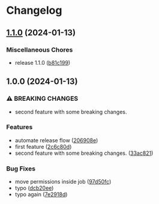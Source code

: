 # Changelog

## [1.1.0](https://github.com/ramankarki/release-practice/compare/v1.0.0...v1.1.0) (2024-01-13)


### Miscellaneous Chores

* release 1.1.0 ([b81c199](https://github.com/ramankarki/release-practice/commit/b81c1995cb12fe0b153a53166440c8caf34f1fce))

## 1.0.0 (2024-01-13)


### ⚠ BREAKING CHANGES

* second feature with some breaking changes.

### Features

* automate release flow ([206908e](https://github.com/ramankarki/release-practice/commit/206908e2e1348aad185ea70688b64378d215f49e))
* first feature ([2c6c80d](https://github.com/ramankarki/release-practice/commit/2c6c80d6ed15e3bbdd58c53c2a2b1e4baea4086f))
* second feature with some breaking changes. ([33ac821](https://github.com/ramankarki/release-practice/commit/33ac821f9d826d9d8c0fb08cdab13a24df396539))


### Bug Fixes

* move permissions inside job ([97d50fc](https://github.com/ramankarki/release-practice/commit/97d50fcff49adc185ed3ebf7038e8121676bfb7c))
* typo ([dcb20ee](https://github.com/ramankarki/release-practice/commit/dcb20eeaf01b0610aae83e5d193aa5c1ed5e4692))
* typo again ([7e2918d](https://github.com/ramankarki/release-practice/commit/7e2918d5195ecd2d020353bdd7fd3360578bd40a))
